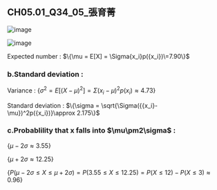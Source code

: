 ## CH05.01_Q34_05_張育菁 
![image](https://github.com/user-attachments/assets/33e9d485-4f47-4d9a-a19d-468bf2c9365f)

![image](https://github.com/user-attachments/assets/c1728433-8fbd-45d3-b257-71b5a8c18c1d)

Expected number : 
$\{\mu = E[X] = \Sigma{x_i}p({x_i})\=7.90\}$ 

### b.Standard deviation : 

Variance : 
$\{\sigma^2 = E[({X-\mu})^2] =\Sigma({{x_i}-\mu})^2p({x_i})\approx 4.73\}$  

Standard deviation : 
$\{\sigma = \sqrt{\Sigma({{x_i}-\mu})^2p({x_i})}\approx 2.175\}$

### c.Probablility that x falls into $\mu\pm2\sigma\$ : 

$\{\mu-2\sigma\approx 3.55\}$ 

$\{\mu+2\sigma\approx 12.25\}$

$\{P(\mu-2\sigma\le X \le\mu+2\sigma)= P(3.55\le X \le 12.25)= P(X \le 12) - P(X \le 3) \approx 0.96\}$
